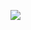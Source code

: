  <a href="https://github.com/anuraghazra/github-readme-stats"><img align="center" src="https://github-readme-stats.vercel.app/api/top-langs/?username=ajian000&layout=compact&theme=buefy&hide_border=true" /></a> 
